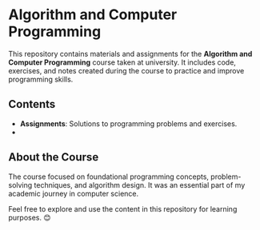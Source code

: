 # Algorithm and Computer Programming

This repository contains materials and assignments for the **Algorithm and Computer Programming** course taken at university. It includes code, exercises, and notes created during the course to practice and improve programming skills.

## Contents

- **Assignments**: Solutions to programming problems and exercises.
- 
## About the Course

The course focused on foundational programming concepts, problem-solving techniques, and algorithm design. It was an essential part of my academic journey in computer science.

Feel free to explore and use the content in this repository for learning purposes. 😊
